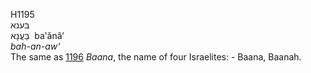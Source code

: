 H1195  
בּענא  
בַּעֲנָא ‎ ba‛ănâ‘  
*bah-an-aw‘*  
The same as [1196](h1196) *Baana*, the name of four Israelites: - Baana,
Baanah.  

